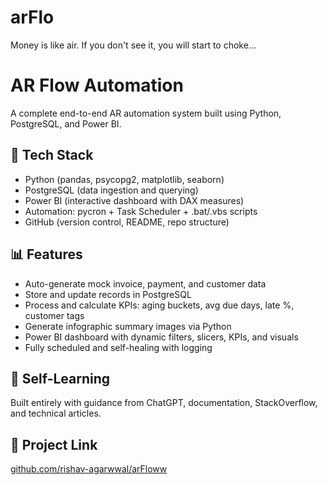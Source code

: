 # arFlo
Money is like air. If you don't see it, you will start to choke...


# AR Flow Automation

A complete end-to-end AR automation system built using Python, PostgreSQL, and Power BI.

## 🔧 Tech Stack

- Python (pandas, psycopg2, matplotlib, seaborn)
- PostgreSQL (data ingestion and querying)
- Power BI (interactive dashboard with DAX measures)
- Automation: pycron + Task Scheduler + .bat/.vbs scripts
- GitHub (version control, README, repo structure)

## 📊 Features

- Auto-generate mock invoice, payment, and customer data
- Store and update records in PostgreSQL
- Process and calculate KPIs: aging buckets, avg due days, late %, customer tags
- Generate infographic summary images via Python
- Power BI dashboard with dynamic filters, slicers, KPIs, and visuals
- Fully scheduled and self-healing with logging

## 🧠 Self-Learning

Built entirely with guidance from ChatGPT, documentation, StackOverflow, and technical articles.

## 🔗 Project Link

[github.com/rishav-agarwwal/arFloww](https://github.com/rishav-agarwwal/arFloww)
